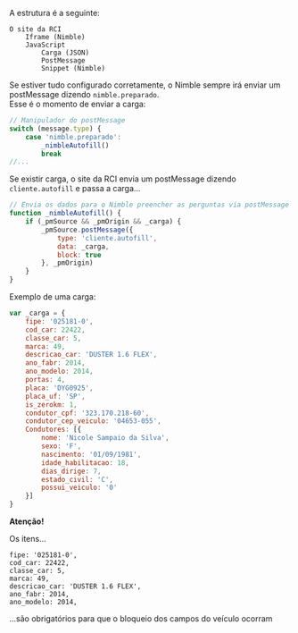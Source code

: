 A estrutura é a seguinte:

```
O site da RCI
	Iframe (Nimble)
	JavaScript
		Carga (JSON)
		PostMessage
		Snippet (Nimble)
```

Se estiver tudo configurado corretamente, o Nimble sempre irá enviar um postMessage dizendo `nimble.preparado`.  
Esse é o momento de enviar a carga:

```js
// Manipulador do postMessage
switch (message.type) {
	case 'nimble.preparado':
		_nimbleAutofill()
		break
//...		
```

Se existir carga, o site da RCI envia um postMessage dizendo `cliente.autofill` e passa a carga...

```js
// Envia os dados para o Nimble preencher as perguntas via postMessage
function _nimbleAutofill() {
	if (_pmSource && _pmOrigin && _carga) {
		_pmSource.postMessage({
			type: 'cliente.autofill',
			data: _carga,
			block: true
		}, _pmOrigin)
	}
}
```

Exemplo de uma carga:

```js
var _carga = {
	fipe: '025181-0',
	cod_car: 22422,
	classe_car: 5,
	marca: 49,
	descricao_car: 'DUSTER 1.6 FLEX',
	ano_fabr: 2014,
	ano_modelo: 2014,
	portas: 4,
	placa: 'DYG0925',
	placa_uf: 'SP',
	is_zerokm: 1,
	condutor_cpf: '323.170.218-60',
	condutor_cep_veiculo: '04653-055',
	Condutores: [{
		nome: 'Nicole Sampaio da Silva',
		sexo: 'F',
		nascimento: '01/09/1981',
		idade_habilitacao: 18,
		dias_dirige: 7,
		estado_civil: 'C',
		possui_veiculo: '0'
	}]
}
```

**Atenção!**

Os itens...

	fipe: '025181-0',
	cod_car: 22422,
	classe_car: 5,
	marca: 49,
	descricao_car: 'DUSTER 1.6 FLEX',
	ano_fabr: 2014,
	ano_modelo: 2014,

...são obrigatórios para que o bloqueio dos campos do veículo ocorram

